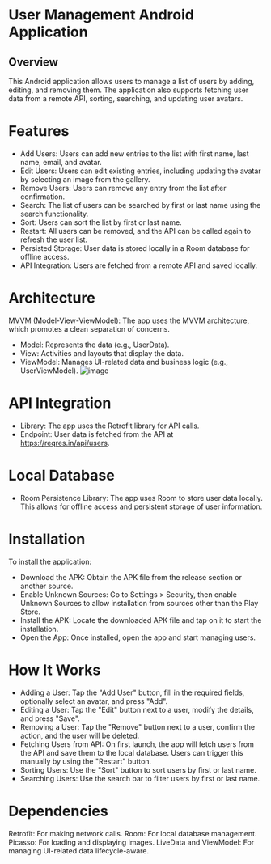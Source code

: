 # User Management Android Application
## Overview
This Android application allows users to manage a list of users by adding, editing, and removing them. The application also supports fetching user data from a remote API, sorting, searching, and updating user avatars.

# Features
* Add Users: Users can add new entries to the list with first name, last name, email, and avatar.
* Edit Users: Users can edit existing entries, including updating the avatar by selecting an image from the gallery.
* Remove Users: Users can remove any entry from the list after confirmation.
* Search: The list of users can be searched by first or last name using the search functionality.
* Sort: Users can sort the list by first or last name.
* Restart: All users can be removed, and the API can be called again to refresh the user list.
* Persisted Storage: User data is stored locally in a Room database for offline access.
* API Integration: Users are fetched from a remote API and saved locally.
# Architecture
MVVM (Model-View-ViewModel): The app uses the MVVM architecture, which promotes a clean separation of concerns.
* Model: Represents the data (e.g., UserData).
* View: Activities and layouts that display the data.
* ViewModel: Manages UI-related data and business logic (e.g., UserViewModel).
![image](https://github.com/user-attachments/assets/ec425209-0f0b-4abf-a62f-8397cbe95c83)

# API Integration
* Library: The app uses the Retrofit library for API calls.
* Endpoint: User data is fetched from the API at https://reqres.in/api/users.
# Local Database
* Room Persistence Library: The app uses Room to store user data locally. This allows for offline access and persistent storage of user information.
# Installation
To install the application:

* Download the APK: Obtain the APK file from the release section or another source.
* Enable Unknown Sources: Go to Settings > Security, then enable Unknown Sources to allow installation from sources other than the Play Store.
* Install the APK: Locate the downloaded APK file and tap on it to start the installation.
* Open the App: Once installed, open the app and start managing users.
# How It Works
* Adding a User: Tap the "Add User" button, fill in the required fields, optionally select an avatar, and press "Add".
* Editing a User: Tap the "Edit" button next to a user, modify the details, and press "Save".
* Removing a User: Tap the "Remove" button next to a user, confirm the action, and the user will be deleted.
* Fetching Users from API: On first launch, the app will fetch users from the API and save them to the local database. Users can trigger this manually by using the "Restart" button.
* Sorting Users: Use the "Sort" button to sort users by first or last name.
* Searching Users: Use the search bar to filter users by first or last name.

# Dependencies
Retrofit: For making network calls.
Room: For local database management.
Picasso: For loading and displaying images.
LiveData and ViewModel: For managing UI-related data lifecycle-aware.
